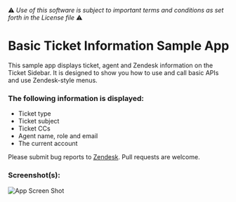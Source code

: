 :warning: *Use of this software is subject to important terms and conditions as set forth in the License file* :warning:

# Basic Ticket Information Sample App

This sample app displays ticket, agent and Zendesk information on the Ticket Sidebar. It is designed to show you how to use and call basic APIs and use Zendesk-style menus.

### The following information is displayed:

* Ticket type
* Ticket subject
* Ticket CCs
* Agent name, role and email
* The current account

Please submit bug reports to [Zendesk](https://support.zendesk.com/requests/new). Pull requests are welcome.

### Screenshot(s):

![App Screen Shot](http://raw.github.com/zendesk/demo_apps/master/basic_ticket_sample/preview.gif)


